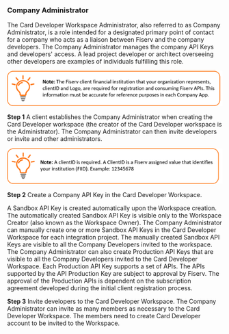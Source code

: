 ### Company Administrator

The Card Developer Workspace Administrator, also referred to as Company Administrator, is a role intended for a designated primary point of contact for a company who acts as a liaison between Fiserv and the company developers. The Company Administrator manages the company API Keys and developers' access. A lead project developer or architect overseeing other developers are examples of individuals fulfilling this role.

 
![](assets/images/company-admin-note-1.png)

 
**Step 1** A client establishes the Company Administrator when creating the Card Developer workspace (the creator of the Card Developer workspace is the Administrator). The Company Administrator can then invite developers or invite and other administrators.   


![](assets/images/company-admin-note-2.png)
 

**Step 2** Create a Company API Key in the Card Developer Workspace.

A Sandbox API Key is created automatically upon the Workspace creation. The automatically created Sandbox API Key is visible only to the Workspace Creator (also known as the Workspace Owner). The Company Administrator can manually create one or more Sandbox API Keys in the Card Developer Workspace for each integration project. The manually created Sandbox API Keys are visible to all the Company Developers invited to the workspace. 
The Company Administrator can also create Production API Keys that are visible to all the Company Developers invited to the Card Developer Workspace. Each Production API Key supports a set of APIs. The APIs supported by the API Production Key are subject to approval by Fiserv. The approval of the Production APIs is dependent on the subscription agreement developed during the initial client registration process.

**Step 3** Invite developers to the Card Developer Workspace.
The Company Administrator can invite as many members as necessary to the Card Developer Workspace. The members need to create Card Developer account to be invited to the Workspace.
